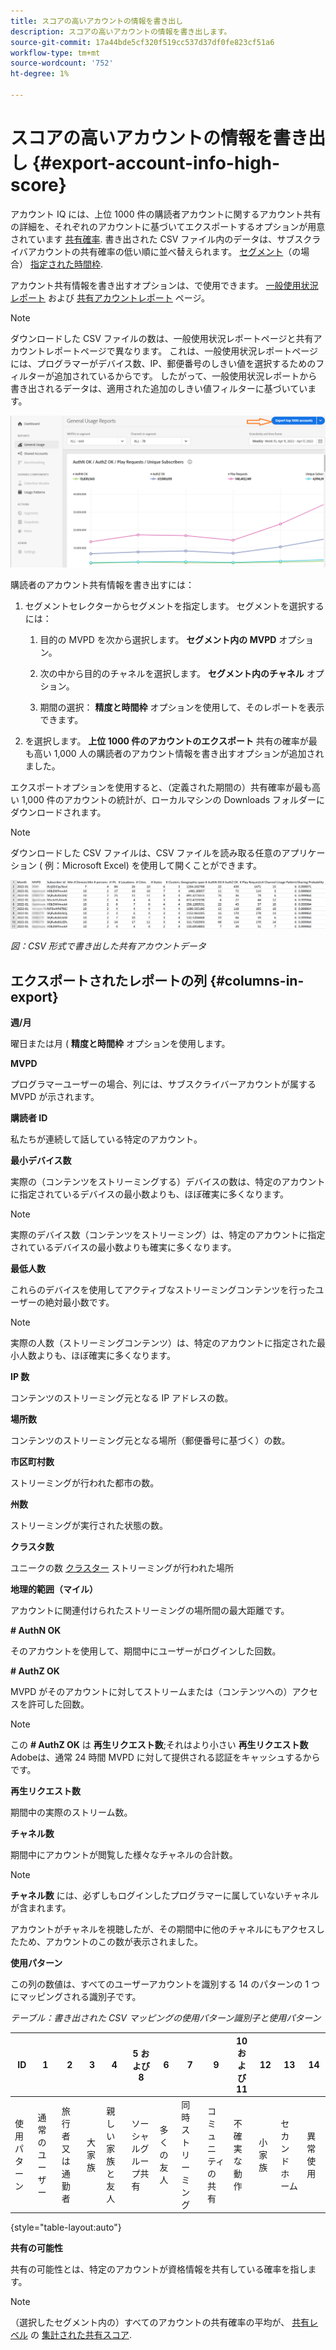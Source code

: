 ```yaml
---
title: スコアの高いアカウントの情報を書き出し
description: スコアの高いアカウントの情報を書き出します。
source-git-commit: 17a44bde5cf320f519cc537d37df0fe823cf51a6
workflow-type: tm+mt
source-wordcount: '752'
ht-degree: 1%

---
```



# スコアの高いアカウントの情報を書き出し {#export-account-info-high-score}

アカウント IQ には、上位 1000 件の購読者アカウントに関するアカウント共有の詳細を、それぞれのアカウントに基づいてエクスポートするオプションが用意されています [共有確率](/help/AccountIQ/product-concepts.md#account-sharing-probability-def). 書き出された CSV ファイル内のデータは、サブスクライバアカウントの共有確率の低い順に並べ替えられます。 [セグメント](/help/AccountIQ/product-concepts.md#segment-def)（の場合） [指定された時間枠](/help/AccountIQ/product-concepts.md#time-frame-def).

アカウント共有情報を書き出すオプションは、で使用できます。 [一般使用状況レポート](/help/AccountIQ/general-usage-reports.md) および [共有アカウントレポート](/help/AccountIQ/shared-acc-reports.md) ページ。

>[!NOTE]
>
>ダウンロードした CSV ファイルの数は、一般使用状況レポートページと共有アカウントレポートページで異なります。 これは、一般使用状況レポートページには、プログラマーがデバイス数、IP、郵便番号のしきい値を選択するためのフィルターが追加されているからです。 したがって、一般使用状況レポートから書き出されるデータは、適用された追加のしきい値フィルターに基づいています。

![一般的な使用方法のエクスポートオプション](assets/export.png)

購読者のアカウント共有情報を書き出すには：

1. セグメントセレクターからセグメントを指定します。 セグメントを選択するには：

   1. 目的の MVPD を次から選択します。 **セグメント内の MVPD** オプション。

   1. 次の中から目的のチャネルを選択します。 **セグメント内のチャネル** オプション。

   1. 期間の選択： **精度と時間枠** オプションを使用して、そのレポートを表示できます。

1. を選択します。 **上位 1000 件のアカウントのエクスポート** 共有の確率が最も高い 1,000 人の購読者のアカウント情報を書き出すオプションが追加されました。

エクスポートオプションを使用すると、（定義された期間の）共有確率が最も高い 1,000 件のアカウントの統計が、ローカルマシンの Downloads フォルダーにダウンロードされます。

>[!NOTE]
>
>ダウンロードした CSV ファイルは、CSV ファイルを読み取る任意のアプリケーション ( 例：Microsoft Excel) を使用して開くことができます。

![csv 形式で書き出したデータ](assets/exported-csv.png)

*図：CSV 形式で書き出した共有アカウントデータ*

## エクスポートされたレポートの列 {#columns-in-export}

**週/月**

曜日または月 ( **精度と時間枠** オプションを使用します。

**MVPD**

プログラマーユーザーの場合、列には、サブスクライバーアカウントが属する MVPD が示されます。

**購読者 ID**

私たちが連続して話している特定のアカウント。

**最小デバイス数**

実際の（コンテンツをストリーミングする）デバイスの数は、特定のアカウントに指定されているデバイスの最小数よりも、ほぼ確実に多くなります。

>[!NOTE]
>
>実際のデバイス数（コンテンツをストリーミング）は、特定のアカウントに指定されているデバイスの最小数よりも確実に多くなります。

**最低人数**

これらのデバイスを使用してアクティブなストリーミングコンテンツを行ったユーザーの絶対最小数です。

>[!NOTE]
>
>実際の人数（ストリーミングコンテンツ）は、特定のアカウントに指定された最小人数よりも、ほぼ確実に多くなります。

**IP 数**

コンテンツのストリーミング元となる IP アドレスの数。

**場所数**

コンテンツのストリーミング元となる場所（郵便番号に基づく）の数。

**市区町村数**

ストリーミングが行われた都市の数。

**州数**

ストリーミングが実行された状態の数。

**クラスタ数**

ユニークの数 [クラスター](/help/AccountIQ/product-concepts.md#cluster-def) ストリーミングが行われた場所

**地理的範囲（マイル）**

アカウントに関連付けられたストリーミングの場所間の最大距離です。

**# AuthN OK**

そのアカウントを使用して、期間中にユーザーがログインした回数。

**# AuthZ OK**

MVPD がそのアカウントに対してストリームまたは（コンテンツへの）アクセスを許可した回数。

>[!NOTE]
>
>この **# AuthZ OK** は **再生リクエスト数**;それはより小さい **再生リクエスト数** Adobeは、通常 24 時間 MVPD に対して提供される認証をキャッシュするからです。

**再生リクエスト数**

期間中の実際のストリーム数。

**チャネル数**

期間中にアカウントが閲覧した様々なチャネルの合計数。

>[!NOTE]
>
>**チャネル数** には、必ずしもログインしたプログラマーに属していないチャネルが含まれます。
>
>アカウントがチャネルを視聴したが、その期間中に他のチャネルにもアクセスしたため、アカウントのこの数が表示されました。

**使用パターン**

この列の数値は、すべてのユーザーアカウントを識別する 14 のパターンの 1 つにマッピングされる識別子です。

*テーブル：書き出された CSV マッピングの使用パターン識別子と使用パターン*

| ID | 1 | 2 | 3 | 4 | 5 および 8 | 6 | 7 | 9 | 10 および 11 | 12 | 13 | 14 |
|---|---|---|---|---|---|---|---|---|---|---|---|---|
| 使用パターン | 通常のユーザー | 旅行者又は通勤者 | 大家族 | 親しい家族と友人 | ソーシャルグループ共有 | 多くの友人 | 同時ストリーミング | コミュニティの共有 | 不確実な動作 | 小家族 | セカンドホーム | 異常使用 |

{style=&quot;table-layout:auto&quot;}

**共有の可能性**

共有の可能性とは、特定のアカウントが資格情報を共有している確率を指します。

>[!NOTE]
>
> （選択したセグメント内の）すべてのアカウントの共有確率の平均が、 [共有レベル](/help/AccountIQ/dashboard.md#sharing-level) の [集計された共有スコア](/help/AccountIQ/dashboard.md#aggregated-sharing).
